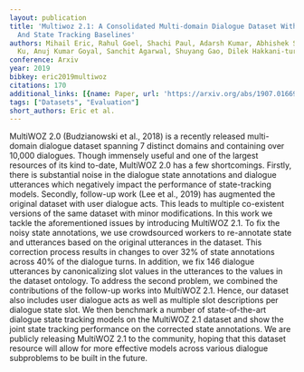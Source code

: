 ```yaml
---
layout: publication
title: 'Multiwoz 2.1: A Consolidated Multi-domain Dialogue Dataset With State Corrections
  And State Tracking Baselines'
authors: Mihail Eric, Rahul Goel, Shachi Paul, Adarsh Kumar, Abhishek Sethi, Peter
  Ku, Anuj Kumar Goyal, Sanchit Agarwal, Shuyang Gao, Dilek Hakkani-tur
conference: Arxiv
year: 2019
bibkey: eric2019multiwoz
citations: 170
additional_links: [{name: Paper, url: 'https://arxiv.org/abs/1907.01669'}]
tags: ["Datasets", "Evaluation"]
short_authors: Eric et al.
---
```

MultiWOZ 2.0 (Budzianowski et al., 2018) is a recently released multi-domain
dialogue dataset spanning 7 distinct domains and containing over 10,000
dialogues. Though immensely useful and one of the largest resources of its kind
to-date, MultiWOZ 2.0 has a few shortcomings. Firstly, there is substantial
noise in the dialogue state annotations and dialogue utterances which
negatively impact the performance of state-tracking models. Secondly, follow-up
work (Lee et al., 2019) has augmented the original dataset with user dialogue
acts. This leads to multiple co-existent versions of the same dataset with
minor modifications. In this work we tackle the aforementioned issues by
introducing MultiWOZ 2.1. To fix the noisy state annotations, we use
crowdsourced workers to re-annotate state and utterances based on the original
utterances in the dataset. This correction process results in changes to over
32% of state annotations across 40% of the dialogue turns. In addition, we fix
146 dialogue utterances by canonicalizing slot values in the utterances to the
values in the dataset ontology. To address the second problem, we combined the
contributions of the follow-up works into MultiWOZ 2.1. Hence, our dataset also
includes user dialogue acts as well as multiple slot descriptions per dialogue
state slot. We then benchmark a number of state-of-the-art dialogue state
tracking models on the MultiWOZ 2.1 dataset and show the joint state tracking
performance on the corrected state annotations. We are publicly releasing
MultiWOZ 2.1 to the community, hoping that this dataset resource will allow for
more effective models across various dialogue subproblems to be built in the
future.